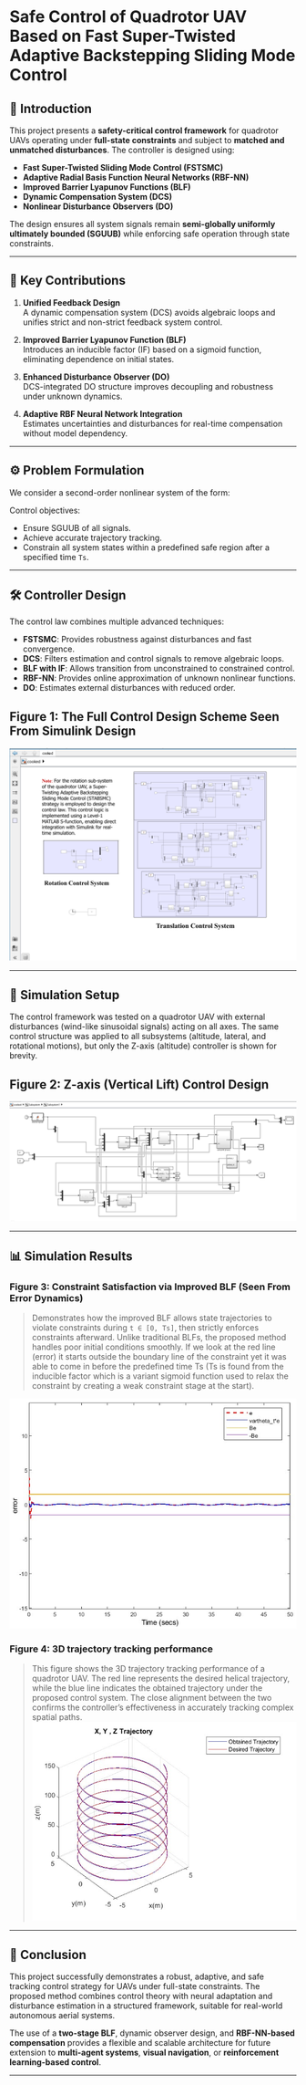 # Safe Control of Quadrotor UAV Based on Fast Super-Twisted Adaptive Backstepping Sliding Mode Control

## 📘 Introduction

This project presents a **safety-critical control framework** for quadrotor UAVs operating under **full-state constraints** and subject to **matched and unmatched disturbances**. The controller is designed using:

- **Fast Super-Twisted Sliding Mode Control (FSTSMC)**
- **Adaptive Radial Basis Function Neural Networks (RBF-NN)**
- **Improved Barrier Lyapunov Functions (BLF)**
- **Dynamic Compensation System (DCS)**
- **Nonlinear Disturbance Observers (DO)**

The design ensures all system signals remain **semi-globally uniformly ultimately bounded (SGUUB)** while enforcing safe operation through state constraints.

---

## 🧠 Key Contributions

1. **Unified Feedback Design**  
   A dynamic compensation system (DCS) avoids algebraic loops and unifies strict and non-strict feedback system control.

2. **Improved Barrier Lyapunov Function (BLF)**  
   Introduces an inducible factor (IF) based on a sigmoid function, eliminating dependence on initial states.

3. **Enhanced Disturbance Observer (DO)**  
   DCS-integrated DO structure improves decoupling and robustness under unknown dynamics.

4. **Adaptive RBF Neural Network Integration**  
   Estimates uncertainties and disturbances for real-time compensation without model dependency.

---

## ⚙️ Problem Formulation

We consider a second-order nonlinear system of the form:

Control objectives:

- Ensure SGUUB of all signals.
- Achieve accurate trajectory tracking.
- Constrain all system states within a predefined safe region after a specified time `Ts`.

---

## 🛠️ Controller Design

The control law combines multiple advanced techniques:

- **FSTSMC**: Provides robustness against disturbances and fast convergence.
- **DCS**: Filters estimation and control signals to remove algebraic loops.
- **BLF with IF**: Allows transition from unconstrained to constrained control.
- **RBF-NN**: Provides online approximation of unknown nonlinear functions.
- **DO**: Estimates external disturbances with reduced order.


## Figure 1: The Full Control Design Scheme Seen From Simulink Design  

![Alt Text](https://github.com/Amlakyalew007/safe-control-of-Quadrotor-UAVs/blob/main/images/system%20design.png)

---



## 🧪 Simulation Setup

The control framework was tested on a quadrotor UAV with external disturbances (wind-like sinusoidal signals) acting on all axes. The same control structure was applied to all subsystems (altitude, lateral, and rotational motions), but only the Z-axis (altitude) controller is shown for brevity.

## Figure 2: Z-axis (Vertical Lift) Control Design
![Alt Text](https://github.com/Amlakyalew007/safe-control-of-Quadrotor-UAVs/blob/main/images/z-axis%20control.png)

---

## 📊 Simulation Results

### Figure 3: Constraint Satisfaction via Improved BLF (Seen From Error Dynamics) 
> Demonstrates how the improved BLF allows state trajectories to violate constraints during `t ∈ [0, Ts]`, then strictly enforces constraints afterward. Unlike traditional BLFs, the proposed method handles poor initial conditions smoothly.
> If we look at the red line (error) it starts outside the boundary line of the constraint yet it was able to come in before the predefined time Ts (Ts is found from the inducible factor which is a variant sigmoid function used to relax the constraint by creating a weak constraint stage at the start).

![Alt Text](https://github.com/Amlakyalew007/safe-control-of-Quadrotor-UAVs/blob/main/images/e1.jpg)

### Figure 4: 3D trajectory tracking performance  
> This figure shows the 3D trajectory tracking performance of a quadrotor UAV. The red line represents the desired helical trajectory, while the blue line indicates the obtained trajectory under the proposed control system. The close alignment between the two confirms the controller’s effectiveness in accurately tracking complex spatial paths.
![Alt Text](https://github.com/Amlakyalew007/safe-control-of-Quadrotor-UAVs/blob/main/images/tracking.jpg)
---

## 📌 Conclusion

This project successfully demonstrates a robust, adaptive, and safe tracking control strategy for UAVs under full-state constraints. The proposed method combines control theory with neural adaptation and disturbance estimation in a structured framework, suitable for real-world autonomous aerial systems.

The use of a **two-stage BLF**, dynamic observer design, and **RBF-NN-based compensation** provides a flexible and scalable architecture for future extension to **multi-agent systems**, **visual navigation**, or **reinforcement learning-based control**.

---



